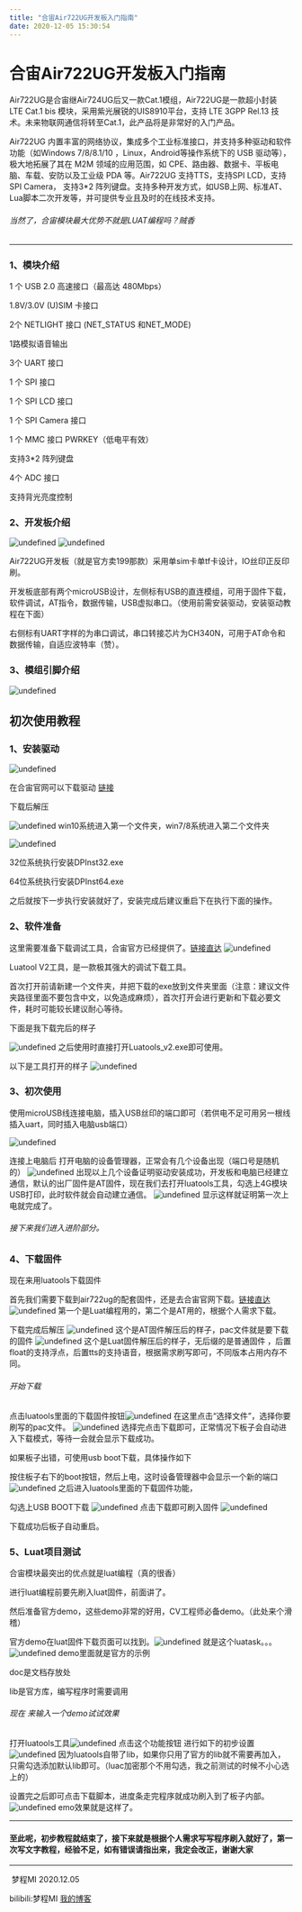 ```yaml
---
title: "合宙Air722UG开发板入门指南"
date: 2020-12-05 15:30:54
---
```


# 合宙Air722UG开发板入门指南

Air722UG是合宙继Air724UG后又一款Cat.1模组，Air722UG是一款超小封装 LTE Cat.1 bis 模块，采用紫光展锐的UIS8910平台，支持 LTE 3GPP Rel.13 技术。未来物联网通信将转至Cat.1，此产品将是非常好的入门产品。

Air722UG 内置丰富的网络协议，集成多个工业标准接口，并支持多种驱动和软件功能（如Windows 7/8/8.1/10 ，Linux，Android等操作系统下的 USB 驱动等），极大地拓展了其在 M2M 领域的应用范围，如 CPE、路由器、数据卡、平板电脑、车载、安防以及工业级 PDA 等。Air722UG 支持TTS，支持SPI LCD，支持SPI Camera， 支持3*2 阵列键盘。支持多种开发方式，如USB上网、标准AT、Lua脚本二次开发等，并可提供专业且及时的在线技术支持。

###### 当然了，合宙模块最大优势不就是LUAT编程吗？贼香

------



### 1、模块介绍

1 个 USB 2.0 高速接口（最高达 480Mbps） 

1.8V/3.0V (U)SIM 卡接口 

2个 NETLIGHT 接口 (NET_STATUS 和NET_MODE) 

1路模拟语音输出 

3个 UART 接口 

1 个 SPI 接口 

1 个 SPI LCD 接口

1 个 SPI Camera 接口 

1 个 MMC 接口 PWRKEY（低电平有效） 

支持3*2 阵列键盘 

4个 ADC 接口 

支持背光亮度控制
### 2、开发板介绍
![undefined](http://openluat-luatcommunity.oss-cn-hangzhou.aliyuncs.com/images/20201205151609494_IMG_20201205_140117.jpg "undefined")
![undefined](http://openluat-luatcommunity.oss-cn-hangzhou.aliyuncs.com/images/20201205151630447_IMG_20201205_140128.jpg "undefined")

Air722UG开发板（就是官方卖199那款）采用单sim卡单tf卡设计，IO丝印正反印刷。

开发板底部有两个microUSB设计，左侧标有USB的直连模组，可用于固件下载，软件调试，AT指令，数据传输，USB虚拟串口。（使用前需安装驱动，安装驱动教程在下面）

右侧标有UART字样的为串口调试，串口转接芯片为CH340N，可用于AT命令和数据传输，自适应波特率（赞）。

### 3、模组引脚介绍
![undefined](http://openluat-luatcommunity.oss-cn-hangzhou.aliyuncs.com/images/20201205151712282_20201022163857914_Air722UG_管脚图.png "undefined")

## 初次使用教程

### 1、安装驱动
![undefined](http://openluat-luatcommunity.oss-cn-hangzhou.aliyuncs.com/images/20201205151754750_QQ截图20201205142233.png "undefined")

在合宙官网可以下载驱动 [链接](http://www.openluat.com/product_center/product_detail?id=40)

下载后解压

![undefined](http://openluat-luatcommunity.oss-cn-hangzhou.aliyuncs.com/images/20201205151824581_QQ截图20201205142353.png "undefined")
win10系统进入第一个文件夹，win7/8系统进入第二个文件夹

![undefined](http://openluat-luatcommunity.oss-cn-hangzhou.aliyuncs.com/images/20201205151833028_QQ截图20201205142432.png "undefined")

32位系统执行安装DPInst32.exe

64位系统执行安装DPInst64.exe

之后就按下一步执行安装就好了，安装完成后建议重启下在执行下面的操作。
### 2、软件准备

这里需要准备下载调试工具，合宙官方已经提供了。[链接直达](http://www.openluat.com/product_center/product_detail?id=40)
![undefined](http://openluat-luatcommunity.oss-cn-hangzhou.aliyuncs.com/images/20201205152038264_QQ截图20201205142625.png "undefined")

Luatool V2工具，是一款极其强大的调试下载工具。

首次打开前请新建一个文件夹，并把下载的exe放到文件夹里面（注意：建议文件夹路径里面不要包含中文，以免造成麻烦），首次打开会进行更新和下载必要文件，耗时可能较长建议耐心等待。

下面是我下载完后的样子

![undefined](http://openluat-luatcommunity.oss-cn-hangzhou.aliyuncs.com/images/20201205152057836_QQ截图20201205143013.png "undefined")
之后使用时直接打开Luatools_v2.exe即可使用。

以下是工具打开的样子
![undefined](http://openluat-luatcommunity.oss-cn-hangzhou.aliyuncs.com/images/20201205152127500_QQ截图20201205143136.png "undefined")

### 3、初次使用

使用microUSB线连接电脑，插入USB丝印的端口即可（若供电不足可用另一根线插入uart，同时插入电脑usb端口）

![undefined](http://openluat-luatcommunity.oss-cn-hangzhou.aliyuncs.com/images/20201206205123194_1607258655032.png "undefined")

连接上电脑后 打开电脑的设备管理器，正常会有几个设备出现（端口号是随机的）
![undefined](http://openluat-luatcommunity.oss-cn-hangzhou.aliyuncs.com/images/20201205152245942_QQ截图20201205143746.png "undefined")
出现以上几个设备证明驱动安装成功，开发板和电脑已经建立通信，默认的出厂固件是AT固件，现在我们去打开luatools工具，勾选上4G模块USB打印，此时软件就会自动建立通信。
![undefined](http://openluat-luatcommunity.oss-cn-hangzhou.aliyuncs.com/images/20201205152317067_QQ截图20201205144206.png "undefined")
显示这样就证明第一次上电就完成了。


###### 接下来我们进入进阶部分。
### 4、下载固件

现在来用luatools下载固件

首先我们需要下载到air722ug的配套固件，还是去合宙官网下载。[链接直达](http://www.openluat.com/product_center/product_detail?id=40)
![undefined](http://openluat-luatcommunity.oss-cn-hangzhou.aliyuncs.com/images/20201205152514229_QQ截图20201205144729.png "undefined")
第一个是Luat编程用的，第二个是AT用的，根据个人需求下载。

下载完成后解压
![undefined](http://openluat-luatcommunity.oss-cn-hangzhou.aliyuncs.com/images/20201205152543825_QQ截图20201205144839.png "undefined")
这个是AT固件解压后的样子，pac文件就是要下载的固件
![undefined](http://openluat-luatcommunity.oss-cn-hangzhou.aliyuncs.com/images/20201205152557180_QQ截图20201205144938.png "undefined")
这个是Luat固件解压后的样子，无后缀的是普通固件 ，后置float的支持浮点，后置tts的支持语音，根据需求刷写即可，不同版本占用内存不同。

###### 开始下载
点击luatools里面的下载固件按钮![undefined](http://openluat-luatcommunity.oss-cn-hangzhou.aliyuncs.com/images/20201205152632776_QQ截图20201205145151.png "undefined")
在这里点击“选择文件”，选择你要刷写的pac文件。
![undefined](http://openluat-luatcommunity.oss-cn-hangzhou.aliyuncs.com/images/20201205152726219_QQ截图20201205145228.png "undefined")
选择完点击下载即可，正常情况下板子会自动进入下载模式，等待一会就会显示下载成功。



如果板子出错，可使用usb boot下载，具体操作如下

按住板子右下的boot按钮，然后上电，这时设备管理器中会显示一个新的端口![undefined](http://openluat-luatcommunity.oss-cn-hangzhou.aliyuncs.com/images/20201205152754896_QQ截图20201205145542.png "undefined")
之后进入luatools里面的下载固件功能，

勾选上USB BOOT下载
![undefined](http://openluat-luatcommunity.oss-cn-hangzhou.aliyuncs.com/images/20201205152813740_QQ截图20201205145626.png "undefined")
点击下载即可刷入固件
![undefined](http://openluat-luatcommunity.oss-cn-hangzhou.aliyuncs.com/images/20201205152829515_QQ截图20201205145843.png "undefined")

下载成功后板子自动重启。
### 5、Luat项目测试

合宙模块最突出的优点就是luat编程（真的很香）

进行luat编程前要先刷入luat固件，前面讲了。

然后准备官方demo，这些demo非常的好用，CV工程师必备demo。（此处来个滑稽）

官方demo在luat固件下载页面可以找到。![undefined](http://openluat-luatcommunity.oss-cn-hangzhou.aliyuncs.com/images/20201205152852242_QQ截图20201205150206.png "undefined")
就是这个luatask。。。
![undefined](http://openluat-luatcommunity.oss-cn-hangzhou.aliyuncs.com/images/20201205152903731_QQ截图20201205150241.png "undefined")
demo里面就是官方的示例

doc是文档存放处

lib是官方库，编写程序时需要调用

###### 现在 来输入一个demo试试效果
打开luatools工具![undefined](http://openluat-luatcommunity.oss-cn-hangzhou.aliyuncs.com/images/20201205152924495_QQ截图20201205150406.png "undefined")
点击这个功能按钮
进行如下的初步设置![undefined](http://openluat-luatcommunity.oss-cn-hangzhou.aliyuncs.com/images/20201205152946503_QQ截图20201205150620.png "undefined")
因为luatools自带了lib，如果你只用了官方的lib就不需要再加入，只需勾选添加默认lib即可。（luac加密那个不用勾选，我之前测试的时候不小心选上的）

设置完之后即可点击下载脚本，进度条走完程序就成功刷入到了板子内部。![undefined](http://openluat-luatcommunity.oss-cn-hangzhou.aliyuncs.com/images/20201205153003661_QQ截图20201205150930.png "undefined")
emo效果就是这样了。

------



#### 至此呢，初步教程就结束了，接下来就是根据个人需求写写程序刷入就好了，第一次写文字教程，经验不足，如有错误请指出来，我定会改正，谢谢大家

------

​                                                                                                                                                                梦程MI
                                                                                                                                                 2020.12.05

bilibili:梦程MI
[我的博客](https://www.dreamcstudio.cn/ "我的博客")